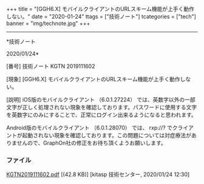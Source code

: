 ﻿+++
title = "[GGH6.X] モバイルクライアントのURLスキーム機能が上手く動作しない。"
date = "2020-01-24"
ttags = ["技術ノート"]
tcategories = ["tech"]
banner = "img/technote.jpg"
+++

-----------------------------------------------------------------------------------------------------------------------------

*技術ノート

2020/01/24*


[番号]
技術ノート KGTN 2019111602

[現象]
[GGH6.X] モバイルクライアントのURLスキーム機能が上手く動作しない。

[説明]
iOS版のモバイルクライアント （6.0.1.27224）
では、英数字以外の一部文字が正しく処理されない現象を確認しております。パスワードに使用する文字を英数字にのみにすることで、正常にログイン出来るようになると思われます。

Android版のモバイルクライアント （6.0.1.28070） では、 rxp://?
でクライアントが起動されない現象を確認しております。この問題については対症療法がありませんので、GraphOn社の修正をお待ち頂くようお願いします。


### ファイル

 
 


[KGTN2019111602.pdf](http://techreport.kitasp.net/attachments/download/4430/KGTN2019111602.pdf)
 [(42.8 KB)] [kitasp 技術センター, 2020/01/24
12:30]


 


 

